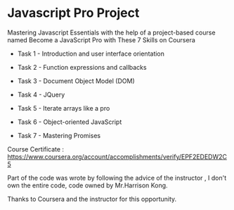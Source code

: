 # Javascript Pro Project
Mastering Javascript Essentials with the help of a project-based course named Become a JavaScript Pro with These 7 Skills on Coursera

- Task 1 - Introduction and user interface orientation

- Task 2 - Function expressions and callbacks

- Task 3 - Document Object Model (DOM)

- Task 4 - JQuery

- Task 5 - Iterate arrays like a pro

- Task 6 - Object-oriented JavaScript

- Task 7 - Mastering Promises

Course Certificate : https://www.coursera.org/account/accomplishments/verify/EPF2EDEDW2C5

Part of the code was wrote by following the advice of the instructor , I don't own the entire code, code owned by Mr.Harrison Kong.

Thanks to Coursera and the instructor for this opportunity.
